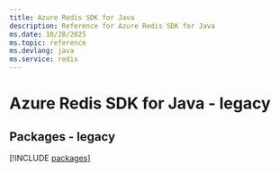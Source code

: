 ```yaml
---
title: Azure Redis SDK for Java
description: Reference for Azure Redis SDK for Java
ms.date: 10/28/2025
ms.topic: reference
ms.devlang: java
ms.service: redis
---
```

# Azure Redis SDK for Java - legacy
## Packages - legacy
[!INCLUDE [packages](redis-index.md)]